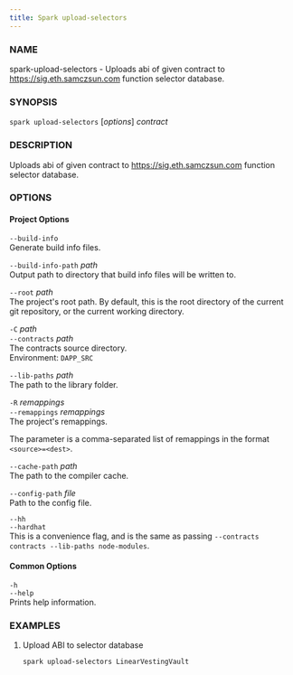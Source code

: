 ```yaml
---
title: Spark upload-selectors
---
```


### NAME

spark-upload-selectors - Uploads abi of given contract to https://sig.eth.samczsun.com function selector database.

### SYNOPSIS

`spark upload-selectors` [*options*] _contract_

### DESCRIPTION

Uploads abi of given contract to https://sig.eth.samczsun.com function selector database.

### OPTIONS

#### Project Options

`--build-info`  
Generate build info files.

`--build-info-path` _path_  
Output path to directory that build info files will be written to.

`--root` _path_  
The project's root path. By default, this is the root directory of the current git repository, or the current working directory.

`-C` _path_  
`--contracts` _path_  
The contracts source directory.  
Environment: `DAPP_SRC`

`--lib-paths` _path_  
The path to the library folder.

`-R` _remappings_  
`--remappings` _remappings_  
The project's remappings.

The parameter is a comma-separated list of remappings in the format `<source>=<dest>`.

`--cache-path` _path_  
The path to the compiler cache.

`--config-path` _file_  
Path to the config file.

`--hh`  
`--hardhat`  
This is a convenience flag, and is the same as passing `--contracts contracts --lib-paths node-modules`.

#### Common Options

`-h`  
`--help`  
Prints help information.

### EXAMPLES

1. Upload ABI to selector database
   ```sh
   spark upload-selectors LinearVestingVault
   ```
